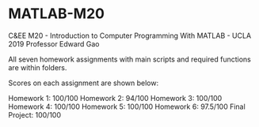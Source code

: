 # MATLAB-M20
C&amp;EE M20 - Introduction to Computer Programming With MATLAB - UCLA 2019
Professor Edward Gao

All seven homework assignments with main scripts and required functions are within folders.

Scores on each assignment are shown below:

Homework 1:				 100/100
Homework 2:				  94/100
Homework 3:				 100/100
Homework 4:				 100/100
Homework 5:				 100/100
Homework 6:				97.5/100
Final Project:		 100/100

